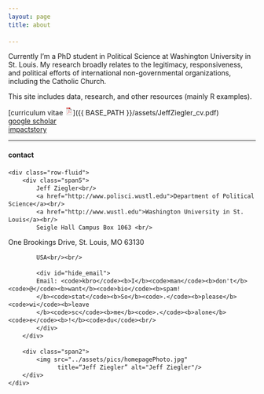 ```yaml
---
layout: page
title: about

---
```


Currently I’m a PhD student in Political Science at Washington University in St. Louis. My research broadly relates to the legitimacy, responsiveness, and political efforts of international non-governmental organizations, including the Catholic Church.

This site includes data, research, and other resources (mainly R examples).

[curriculum vitae ![CV as pdf](icons16/pdf-icon.png)]({{ BASE_PATH }}/assets/JeffZiegler_cv.pdf)<br/>
[google scholar](https://scholar.google.com/citations?user=PE2j3DcAAAAJ&hl=sv)<br/>
[impactstory](https://impactstory.org/u/0000-0002-4914-6671)

---

<div class="container">
<h4><a name="contact"></a>contact</h4>

    <div class="row-fluid">
        <div class="span5">
            Jeff Ziegler<br/>
            <a href="http://www.polisci.wustl.edu">Department of Political Science</a><br/>
            <a href="http://www.wustl.edu">Washington University in St. Louis</a><br/>
            Seigle Hall Campus Box 1063 <br/>
One Brookings Drive, St. Louis, MO 63130<br/>

            USA<br/><br/>

            <div id="hide_email">
            Email: <code>kbro</code><b>I</b><code>man</code><b>don't</b><code>@</code><b>want</b><code>bio</code><b>spam!
            </b><code>stat</code><b>So</b><code>.</code><b>please</b><code>wi</code><b>leave
            </b><code>sc</code><b>me</b><code>.</code><b>alone</b><code>e</code><b>!</b><code>du</code><br/>
            </div>
        </div>

        <div class="span2">
            <img src="../assets/pics/homepagePhoto.jpg"
                  title=“Jeff Ziegler” alt="Jeff Ziegler"/>
        </div>
    </div>
</div>
